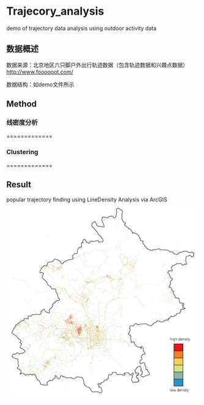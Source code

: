 # Trajecory_analysis

demo of trajectory data analysis using outdoor activity data

## 数据概述
数据来源：北京地区六只脚户外出行轨迹数据（包含轨迹数据和兴趣点数据）
http://www.foooooot.com/


数据结构：如demo文件所示

## Method
### 线密度分析
=============
### Clustering
=============

## Result
popular trajectory finding using LineDensity Analysis via ArcGIS
![images](https://github.com/zachary666233/Trajecory_analysis/blob/master/Exhibition/walking_popularity.PNG)
